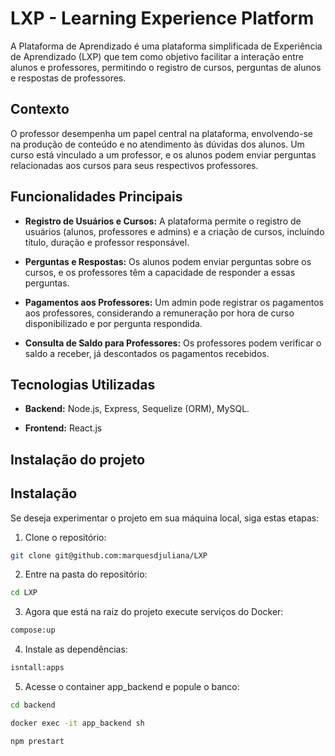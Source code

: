 # LXP - Learning Experience Platform

A Plataforma de Aprendizado é uma plataforma simplificada de Experiência de Aprendizado (LXP) que tem como objetivo facilitar a interação entre alunos e professores, permitindo o registro de cursos, perguntas de alunos e respostas de professores.

## Contexto

O professor desempenha um papel central na plataforma, envolvendo-se na produção de conteúdo e no atendimento às dúvidas dos alunos. Um curso está vinculado a um professor, e os alunos podem enviar perguntas relacionadas aos cursos para seus respectivos professores.

## Funcionalidades Principais

- **Registro de Usuários e Cursos:** A plataforma permite o registro de usuários (alunos, professores e admins) e a criação de cursos, incluindo título, duração e professor responsável.
  
- **Perguntas e Respostas:** Os alunos podem enviar perguntas sobre os cursos, e os professores têm a capacidade de responder a essas perguntas.

- **Pagamentos aos Professores:** Um admin pode registrar os pagamentos aos professores, considerando a remuneração por hora de curso disponibilizado e por pergunta respondida.

- **Consulta de Saldo para Professores:** Os professores podem verificar o saldo a receber, já descontados os pagamentos recebidos.

## Tecnologias Utilizadas

- **Backend:** Node.js, Express, Sequelize (ORM), MySQL.
  
- **Frontend:** React.js

## Instalação do projeto

## Instalação
Se deseja experimentar o projeto em sua máquina local, siga estas etapas:

1. Clone o repositório:
```sh
git clone git@github.com:marquesdjuliana/LXP
```
2. Entre na pasta do repositório:
```sh
cd LXP 
```
3. Agora que está na raiz do projeto execute serviços do Docker:
```sh
compose:up
```
4. Instale as dependências:
```sh
isntall:apps
```
5. Acesse o container app_backend e popule o banco:
```sh
cd backend
```
```sh
docker exec -it app_backend sh
```
```sh
npm prestart 
```








